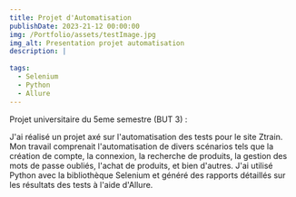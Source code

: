 ```yaml
---
title: Projet d'Automatisation
publishDate: 2023-21-12 00:00:00
img: /Portfolio/assets/testImage.jpg
img_alt: Presentation projet automatisation
description: |
  
tags:
  - Selenium
  - Python
  - Allure
---
```



Projet universitaire du 5eme semestre (BUT 3) :

J'ai réalisé un projet axé sur l'automatisation des tests pour le site Ztrain. Mon travail comprenait l'automatisation de divers scénarios tels que la création de compte, la connexion, la recherche de produits, la gestion des mots de passe oubliés, l'achat de produits, et bien d'autres. J'ai utilisé Python avec la bibliothèque Selenium et généré des rapports détaillés sur les résultats des tests à l'aide d'Allure.